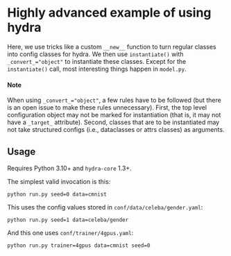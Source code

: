 # Highly advanced example of using hydra

Here, we use tricks like a custom `__new__` function to turn regular classes into config classes for hydra.
We then use `instantiate()` with `_convert_="object"` to instantiate these classes.
Except for the `instantiate()` call, most interesting things happen in `model.py`.

#### Note
When using `_convert_="object"`, a few rules have to be followed
(but there is an open issue to make these rules unnecessary).
First, the top level configuration object may not be marked for instantiation
(that is, it may not have a `_target_` attribute).
Second, classes that are to be instantiated may not take structured configs (i.e., dataclasses or attrs classes)
as arguments.

## Usage
Requires Python 3.10+ and `hydra-core` 1.3+.

The simplest valid invocation is this:

```
python run.py seed=0 data=cmnist
```

This uses the config values stored in `conf/data/celeba/gender.yaml`:
```
python run.py seed=1 data=celeba/gender
```

And this one uses `conf/trainer/4gpus.yaml`:
```
python run.py trainer=4gpus data=cmnist seed=0
```
